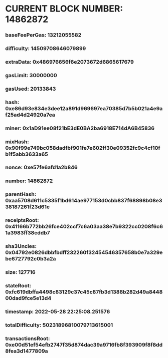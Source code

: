 # CURRENT BLOCK NUMBER: 14862872

### baseFeePerGas: 13212055582
### difficulty: 14509708646079899
### extraData: 0x486976656f6e2073672d6865617679
### gasLimit: 30000000
### gasUsed: 20133843
### hash: 0xe86d93e834e3dee12a891d969697ea70385d7b5b021a4e9af25ad4d24920a7ea
### miner: 0x1aD91ee08f21bE3dE0BA2ba6918E714dA6B45836
### mixHash: 0x90f99e749bc058dadfbf901fe7e602ff30e09352fc9c4cf10fb1f5abb3633a65
### nonce: 0xe57fe6afd1a2b846
### number: 14862872
### parentHash: 0xaa5708d611c5335f1bd614ae977153d0cbb837f68898b08e338187261f23d61e
### receiptsRoot: 0x41166b772bb26fce402ccf7c6a03aa38e7b9322cc0208f6c61a3983ff38cddb7
### sha3Uncles: 0x04792e0826dbbfbdff232260f32454546357658b0e7a329ebe6727792c0b3a2a
### size: 127716
### stateRoot: 0xfc619dbffa4498c83129c37c45c87fb3d1388b282d49a844800dad9fce5e13d4
### timestamp: 2022-05-28 22:25:08.251576
### totalDifficulty: 50231896810079713615001
### transactionsRoot: 0xe00d51ef54efb2747f35d874dac39a9716fb8f393909f8f8dd8fea3d1477809a
